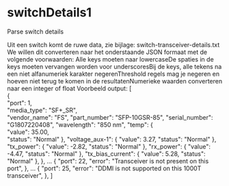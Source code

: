 # switchDetails1
Parse switch details

Uit een switch komt de ruwe data, zie bijlage: switch-transceiver-details.txt
We willen dit converteren naar het onderstaande JSON formaat met de volgende voorwaarden: 
Alle keys moeten naar lowercaseDe spaties in de keys moeten vervangen worden voor underscoresBij de keys, alle tekens na een niet alfanumeriek karakter negerenThreshold regels mag je negeren en hoeven niet terug te komen in de resultatenNumerieke waarden converteren naar een integer of float 
Voorbeeld output:
[   
    {       
        "port": 1,      
        "media_type": "SF+_SR",     
        "vendor_name": "FS",
        "part_number": "SFP-10GSR-85",
        "serial_number": "G1807220408",
        "wavelength": "850 nm",
        "temp": 
        {    
            "value": 35.00,    
            "status": "Normal"
        },
        "voltage_aux-1": {
            "value": 3.27,
            "status": "Normal"
        },
        "tx_power": {
            "value": -2.82,
            "status": "Normal"
        },
        "rx_power": {
            "value": -4.47,
            "status": "Normal"
        },
        "tx_bias_current": {
            "value": 5.28,
            "status": "Normal"
        },
    }, 
    ... 
    { 
        "port": 22, 
        "error": "Transceiver is not present on this port",
    },
    ...
    {
        "port": 25, 
        "error": "DDMI is not supported on this 1000T transceiver",
    },
] 
